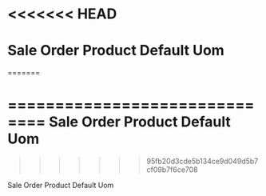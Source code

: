 <<<<<<< HEAD
==============================
Sale Order Product Default Uom
==============================
=======
# ============================== Sale Order Product Default Uom
>>>>>>> 95fb20d3cde5b134ce9d049d5b7cf09b7f6ce708

Sale Order Product Default Uom
